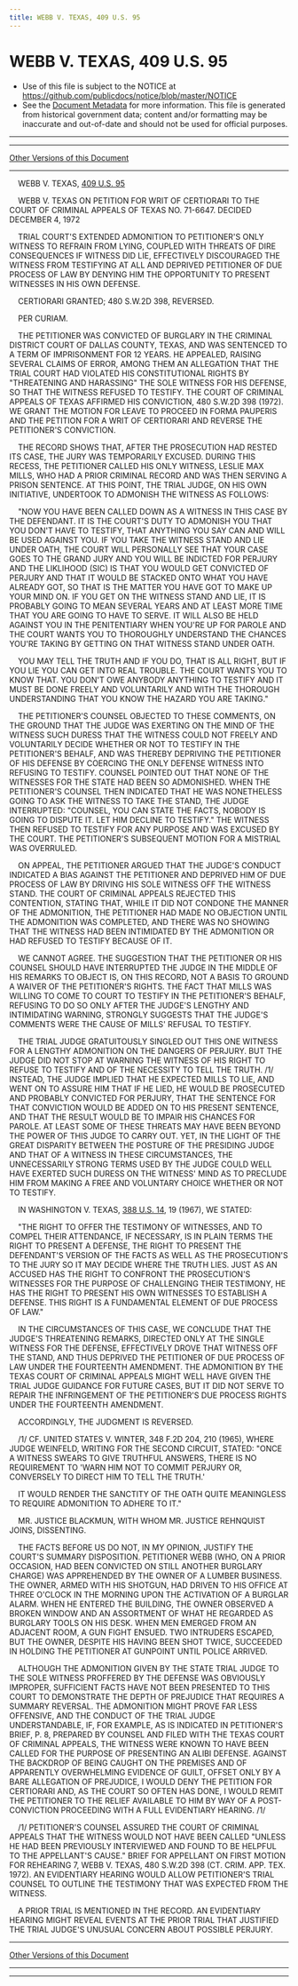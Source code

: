 ```yaml
---
title: WEBB V. TEXAS, 409 U.S. 95
---
```


# WEBB V. TEXAS, 409 U.S. 95

* Use of this file is subject to the NOTICE at https://github.com/publicdocs/notice/blob/master/NOTICE
* See the [Document Metadata](../../../index.md) for more information.
  This file is generated from historical government data; content and/or formatting may be inaccurate and out-of-date and should not be used for official purposes.

----------
----------

[Other Versions of this Document](https://publicdocs.github.io/go/links?ns=uslm-x&ref=%2Fus%2Fcourts%2Fscotus%2FusReporter%2F409%2F95)

----------

    WEBB V. TEXAS, [409 U.S. 95][/us/courts/scotus/usReporter/409/95]

    WEBB V. TEXAS ON PETITION FOR WRIT OF CERTIORARI TO THE COURT OF CRIMINAL APPEALS OF TEXAS NO. 71-6647.  DECIDED DECEMBER 4, 1972

    TRIAL COURT'S EXTENDED ADMONITION TO PETITIONER'S ONLY WITNESS TO REFRAIN FROM LYING, COUPLED WITH THREATS OF DIRE CONSEQUENCES IF WITNESS DID LIE, EFFECTIVELY DISCOURAGED THE WITNESS FROM TESTIFYING AT ALL AND DEPRIVED PETITIONER OF DUE PROCESS OF LAW BY DENYING HIM THE OPPORTUNITY TO PRESENT WITNESSES IN HIS OWN DEFENSE.

    CERTIORARI GRANTED; 480 S.W.2D 398, REVERSED.

    PER CURIAM.

    THE PETITIONER WAS CONVICTED OF BURGLARY IN THE CRIMINAL DISTRICT COURT OF DALLAS COUNTY, TEXAS, AND WAS SENTENCED TO A TERM OF IMPRISONMENT FOR 12 YEARS.  HE APPEALED, RAISING SEVERAL CLAIMS OF ERROR, AMONG THEM AN ALLEGATION THAT THE TRIAL COURT HAD VIOLATED HIS CONSTITUTIONAL RIGHTS BY "THREATENING AND HARASSING" THE SOLE WITNESS FOR HIS DEFENSE, SO THAT THE WITNESS REFUSED TO TESTIFY.  THE COURT OF CRIMINAL APPEALS OF TEXAS AFFIRMED HIS CONVICTION, 480 S.W.2D 398 (1972).  WE GRANT THE MOTION FOR LEAVE TO PROCEED IN FORMA PAUPERIS AND THE PETITION FOR A WRIT OF CERTIORARI AND REVERSE THE PETITIONER'S CONVICTION.

    THE RECORD SHOWS THAT, AFTER THE PROSECUTION HAD RESTED ITS CASE, THE JURY WAS TEMPORARILY EXCUSED.  DURING THIS RECESS, THE PETITIONER CALLED HIS ONLY WITNESS, LESLIE MAX MILLS, WHO HAD A PRIOR CRIMINAL RECORD AND WAS THEN SERVING A PRISON SENTENCE.  AT THIS POINT, THE TRIAL JUDGE, ON HIS OWN INITIATIVE, UNDERTOOK TO ADMONISH THE WITNESS AS FOLLOWS:

    "NOW YOU HAVE BEEN CALLED DOWN AS A WITNESS IN THIS CASE BY THE DEFENDANT.  IT IS THE COURT'S DUTY TO ADMONISH YOU THAT YOU DON'T HAVE TO TESTIFY, THAT ANYTHING YOU SAY CAN AND WILL BE USED AGAINST YOU.  IF YOU TAKE THE WITNESS STAND AND LIE UNDER OATH, THE COURT WILL PERSONALLY SEE THAT YOUR CASE GOES TO THE GRAND JURY AND YOU WILL BE INDICTED FOR PERJURY AND THE LIKLIHOOD (SIC) IS THAT YOU WOULD GET CONVICTED OF PERJURY AND THAT IT WOULD BE STACKED ONTO WHAT YOU HAVE ALREADY GOT, SO THAT IS THE MATTER YOU HAVE GOT TO MAKE UP YOUR MIND ON.  IF YOU GET ON THE WITNESS STAND AND LIE, IT IS PROBABLY GOING TO MEAN SEVERAL YEARS AND AT LEAST MORE TIME THAT YOU ARE GOING TO HAVE TO SERVE.  IT WILL ALSO BE HELD AGAINST YOU IN THE PENITENTIARY WHEN YOU'RE UP FOR PAROLE AND THE COURT WANTS YOU TO THOROUGHLY UNDERSTAND THE CHANCES YOU'RE TAKING BY GETTING ON THAT WITNESS STAND UNDER OATH.

    YOU MAY TELL THE TRUTH AND IF YOU DO, THAT IS ALL RIGHT, BUT IF YOU LIE YOU CAN GET INTO REAL TROUBLE.  THE COURT WANTS YOU TO KNOW THAT.  YOU DON'T OWE ANYBODY ANYTHING TO TESTIFY AND IT MUST BE DONE FREELY AND VOLUNTARILY AND WITH THE THOROUGH UNDERSTANDING THAT YOU KNOW THE HAZARD YOU ARE TAKING."

    THE PETITIONER'S COUNSEL OBJECTED TO THESE COMMENTS, ON THE GROUND THAT THE JUDGE WAS EXERTING ON THE MIND OF THE WITNESS SUCH DURESS THAT THE WITNESS COULD NOT FREELY AND VOLUNTARILY DECIDE WHETHER OR NOT TO TESTIFY IN THE PETITIONER'S BEHALF, AND WAS THEREBY DEPRIVING THE PETITIONER OF HIS DEFENSE BY COERCING THE ONLY DEFENSE WITNESS INTO REFUSING TO TESTIFY.  COUNSEL POINTED OUT THAT NONE OF THE WITNESSES FOR THE STATE HAD BEEN SO ADMONISHED.  WHEN THE PETITIONER'S COUNSEL THEN INDICATED THAT HE WAS NONETHELESS GOING TO ASK THE WITNESS TO TAKE THE STAND, THE JUDGE INTERRUPTED:  "COUNSEL, YOU CAN STATE THE FACTS, NOBODY IS GOING TO DISPUTE IT.  LET HIM DECLINE TO TESTIFY."  THE WITNESS THEN REFUSED TO TESTIFY FOR ANY PURPOSE AND WAS EXCUSED BY THE COURT.  THE PETITIONER'S SUBSEQUENT MOTION FOR A MISTRIAL WAS OVERRULED.

    ON APPEAL, THE PETITIONER ARGUED THAT THE JUDGE'S CONDUCT INDICATED A BIAS AGAINST THE PETITIONER AND DEPRIVED HIM OF DUE PROCESS OF LAW BY DRIVING HIS SOLE WITNESS OFF THE WITNESS STAND.  THE COURT OF CRIMINAL APPEALS REJECTED THIS CONTENTION, STATING THAT, WHILE IT DID NOT CONDONE THE MANNER OF THE ADMONITION, THE PETITIONER HAD MADE NO OBJECTION UNTIL THE ADMONITION WAS COMPLETED, AND THERE WAS NO SHOWING THAT THE WITNESS HAD BEEN INTIMIDATED BY THE ADMONITION OR HAD REFUSED TO TESTIFY BECAUSE OF IT.

    WE CANNOT AGREE.  THE SUGGESTION THAT THE PETITIONER OR HIS COUNSEL SHOULD HAVE INTERRUPTED THE JUDGE IN THE MIDDLE OF HIS REMARKS TO OBJECT IS, ON THIS RECORD, NOT A BASIS TO GROUND A WAIVER OF THE PETITIONER'S RIGHTS.  THE FACT THAT MILLS WAS WILLING TO COME TO COURT TO TESTIFY IN THE PETITIONER'S BEHALF, REFUSING TO DO SO ONLY AFTER THE JUDGE'S LENGTHY AND INTIMIDATING WARNING, STRONGLY SUGGESTS THAT THE JUDGE'S COMMENTS WERE THE CAUSE OF MILLS' REFUSAL TO TESTIFY.

    THE TRIAL JUDGE GRATUITOUSLY SINGLED OUT THIS ONE WITNESS FOR A LENGTHY ADMONITION ON THE DANGERS OF PERJURY.  BUT THE JUDGE DID NOT STOP AT WARNING THE WITNESS OF HIS RIGHT TO REFUSE TO TESTIFY AND OF THE NECESSITY TO TELL THE TRUTH.  /1/  INSTEAD, THE JUDGE IMPLIED THAT HE EXPECTED MILLS TO LIE, AND WENT ON TO ASSURE HIM THAT IF HE LIED, HE WOULD BE PROSECUTED AND PROBABLY CONVICTED FOR PERJURY, THAT THE SENTENCE FOR THAT CONVICTION WOULD BE ADDED ON TO HIS PRESENT SENTENCE, AND THAT THE RESULT WOULD BE TO IMPAIR HIS CHANCES FOR PAROLE.  AT LEAST SOME OF THESE THREATS MAY HAVE BEEN BEYOND THE POWER OF THIS JUDGE TO CARRY OUT.  YET, IN THE LIGHT OF THE GREAT DISPARITY BETWEEN THE POSTURE OF THE PRESIDING JUDGE AND THAT OF A WITNESS IN THESE CIRCUMSTANCES, THE UNNECESSARILY STRONG TERMS USED BY THE JUDGE COULD WELL HAVE EXERTED SUCH DURESS ON THE WITNESS' MIND AS TO PRECLUDE HIM FROM MAKING A FREE AND VOLUNTARY CHOICE WHETHER OR NOT TO TESTIFY.

    IN WASHINGTON V. TEXAS, [388 U.S. 14][/us/courts/scotus/usReporter/388/14], 19 (1967), WE STATED:

    "THE RIGHT TO OFFER THE TESTIMONY OF WITNESSES, AND TO COMPEL THEIR ATTENDANCE, IF NECESSARY, IS IN PLAIN TERMS THE RIGHT TO PRESENT A DEFENSE, THE RIGHT TO PRESENT THE DEFENDANT'S VERSION OF THE FACTS AS WELL AS THE PROSECUTION'S TO THE JURY SO IT MAY DECIDE WHERE THE TRUTH LIES.  JUST AS AN ACCUSED HAS THE RIGHT TO CONFRONT THE PROSECUTION'S WITNESSES FOR THE PURPOSE OF CHALLENGING THEIR TESTIMONY, HE HAS THE RIGHT TO PRESENT HIS OWN WITNESSES TO ESTABLISH A DEFENSE.  THIS RIGHT IS A FUNDAMENTAL ELEMENT OF DUE PROCESS OF LAW."

    IN THE CIRCUMSTANCES OF THIS CASE, WE CONCLUDE THAT THE JUDGE'S THREATENING REMARKS, DIRECTED ONLY AT THE SINGLE WITNESS FOR THE DEFENSE, EFFECTIVELY DROVE THAT WITNESS OFF THE STAND, AND THUS DEPRIVED THE PETITIONER OF DUE PROCESS OF LAW UNDER THE FOURTEENTH AMENDMENT.  THE ADMONITION BY THE TEXAS COURT OF CRIMINAL APPEALS MIGHT WELL HAVE GIVEN THE TRIAL JUDGE GUIDANCE FOR FUTURE CASES, BUT IT DID NOT SERVE TO REPAIR THE INFRINGEMENT OF THE PETITIONER'S DUE PROCESS RIGHTS UNDER THE FOURTEENTH AMENDMENT.

    ACCORDINGLY, THE JUDGMENT IS REVERSED.

    /1/  CF. UNITED STATES V. WINTER, 348 F.2D 204, 210 (1965), WHERE JUDGE WEINFELD, WRITING FOR THE SECOND CIRCUIT, STATED: "ONCE A WITNESS SWEARS TO GIVE TRUTHFUL ANSWERS, THERE IS NO REQUIREMENT TO 'WARN HIM NOT TO COMMIT PERJURY OR, CONVERSELY TO DIRECT HIM TO TELL THE TRUTH.'

    IT WOULD RENDER THE SANCTITY OF THE OATH QUITE MEANINGLESS TO REQUIRE ADMONITION TO ADHERE TO IT."

    MR. JUSTICE BLACKMUN, WITH WHOM MR. JUSTICE REHNQUIST JOINS, DISSENTING.

    THE FACTS BEFORE US DO NOT, IN MY OPINION, JUSTIFY THE COURT'S SUMMARY DISPOSITION.  PETITIONER WEBB (WHO, ON A PRIOR OCCASION, HAD BEEN CONVICTED ON STILL ANOTHER BURGLARY CHARGE) WAS APPREHENDED BY THE OWNER OF A LUMBER BUSINESS.  THE OWNER, ARMED WITH HIS SHOTGUN, HAD DRIVEN TO HIS OFFICE AT THREE O'CLOCK IN THE MORNING UPON THE ACTIVATION OF A BURGLAR ALARM.  WHEN HE ENTERED THE BUILDING, THE OWNER OBSERVED A BROKEN WINDOW AND AN ASSORTMENT OF WHAT HE REGARDED AS BURGLARY TOOLS ON HIS DESK.  WHEN MEN EMERGED FROM AN ADJACENT ROOM, A GUN FIGHT ENSUED.  TWO INTRUDERS ESCAPED, BUT THE OWNER, DESPITE HIS HAVING BEEN SHOT TWICE, SUCCEEDED IN HOLDING THE PETITIONER AT GUNPOINT UNTIL POLICE ARRIVED.

    ALTHOUGH THE ADMONITION GIVEN BY THE STATE TRIAL JUDGE TO THE SOLE WITNESS PROFFERED BY THE DEFENSE WAS OBVIOUSLY IMPROPER, SUFFICIENT FACTS HAVE NOT BEEN PRESENTED TO THIS COURT TO DEMONSTRATE THE DEPTH OF PREJUDICE THAT REQUIRES A SUMMARY REVERSAL.  THE ADMONITION MIGHT PROVE FAR LESS OFFENSIVE, AND THE CONDUCT OF THE TRIAL JUDGE UNDERSTANDABLE, IF, FOR EXAMPLE, AS IS INDICATED IN PETITIONER'S BRIEF, P. 8, PREPARED BY COUNSEL AND FILED WITH THE TEXAS COURT OF CRIMINAL APPEALS, THE WITNESS WERE KNOWN TO HAVE BEEN CALLED FOR THE PURPOSE OF PRESENTING AN ALIBI DEFENSE.  AGAINST THE BACKDROP OF BEING CAUGHT ON THE PREMISES AND OF APPARENTLY OVERWHELMING EVIDENCE OF GUILT, OFFSET ONLY BY A BARE ALLEGATION OF PREJUDICE, I WOULD DENY THE PETITION FOR CERTIORARI AND, AS THE COURT SO OFTEN HAS DONE, I WOULD REMIT THE PETITIONER TO THE RELIEF AVAILABLE TO HIM BY WAY OF A POST-CONVICTION PROCEEDING WITH A FULL EVIDENTIARY HEARING.  /1/

    /1/  PETITIONER'S COUNSEL ASSURED THE COURT OF CRIMINAL APPEALS THAT THE WITNESS WOULD NOT HAVE BEEN CALLED "UNLESS HE HAD BEEN PREVIOUSLY INTERVIEWED AND FOUND TO BE HELPFUL TO THE APPELLANT'S CAUSE."  BRIEF FOR APPELLANT ON FIRST MOTION FOR REHEARING 7, WEBB V. TEXAS, 480 S.W.2D 398 (CT. CRIM. APP. TEX. 1972).  AN EVIDENTIARY HEARING WOULD ALLOW PETITIONER'S TRIAL COUNSEL TO OUTLINE THE TESTIMONY THAT WAS EXPECTED FROM THE WITNESS.

    A PRIOR TRIAL IS MENTIONED IN THE RECORD.  AN EVIDENTIARY HEARING MIGHT REVEAL EVENTS AT THE PRIOR TRIAL THAT JUSTIFIED THE TRIAL JUDGE'S UNUSUAL CONCERN ABOUT POSSIBLE PERJURY.

----------

[Other Versions of this Document](https://publicdocs.github.io/go/links?ns=uslm-x&ref=%2Fus%2Fcourts%2Fscotus%2FusReporter%2F409%2F95)

----------
----------

[/us/courts/scotus/usReporter/409/95]: https://publicdocs.github.io/go/links?ns=uslm-x&ref=%2Fus%2Fcourts%2Fscotus%2FusReporter%2F409%2F95
[/us/courts/scotus/usReporter/388/14]: https://publicdocs.github.io/go/links?ns=uslm-x&ref=%2Fus%2Fcourts%2Fscotus%2FusReporter%2F388%2F14


